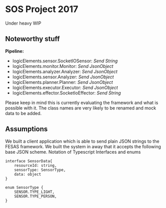 # SOS Project 2017

Under heavy WIP

## Noteworthy stuff

**Pipeline:**

* logicElements.sensor.SocketIOSensor: _Send String_
* logicElements.monitor.Monitor: _Send JsonObject_
* logicElements.analyzer.Analyzer: _Send JsonObject_
* logicElements.sensor.Analyzer: _Send JsonObject_
* logicElements.planner.Planner: _Send JsonObject_
* logicElements.executor.Executor: _Send JsonObject_
* logicElements.effector.SocketIoEffector: _Send String_

Please keep in mind this is currently evaluating the framework and what is possible with it. The class names are very likely to be renamed and mock data to be added.


## Assumptions

We built a client application which is able to send plain JSON strings to the FESAS framework. We built the system in away that it accepts the following base JSON scheme.
Notation of Typescript Interfaces and enums

```
interface SensorData{
    resourceId: string,
    sensorType: SensorType,
    data: object
}

enum SensorType {
    SENSOR.TYPE_LIGHT,
    SENSOR.TYPE_PERSON,
}


```